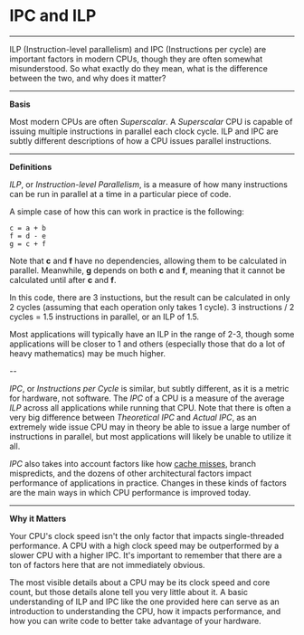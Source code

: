 # IPC and ILP

---

ILP (Instruction-level parallelism) and IPC (Instructions per cycle) are important factors in modern CPUs, though they are often somewhat misunderstood. So what exactly do they mean, what is the difference between the two, and why does it matter?

---

**Basis**

Most modern CPUs are often *Superscalar*. A *Superscalar* CPU is capable of issuing multiple instructions in parallel each clock cycle. ILP and IPC are subtly different descriptions of how a CPU issues parallel instructions.

---

**Definitions**

*ILP*, or *Instruction-level Parallelism*, is a measure of how many instructions can be run in parallel at a time in a particular piece of code.

A simple case of how this can work in practice is the following:

```
c = a + b
f = d - e
g = c + f
```

Note that **c** and **f** have no dependencies, allowing them to be calculated in parallel. Meanwhile, **g** depends on both **c** and **f**, meaning that it cannot be calculated until after **c** and **f**.

In this code, there are 3 instuctions, but the result can be calculated in only 2 cycles (assuming that each operation only takes 1 cycle). 3 instructions / 2 cycles = 1.5 instructions in parallel, or an ILP of 1.5.

Most applications will typically have an ILP in the range of 2-3, though some applications will be closer to 1 and others (especially those that do a lot of heavy mathematics) may be much higher.

--

*IPC*, or *Instructions per Cycle* is similar, but subtly different, as it is a metric for hardware, not software. The *IPC* of a CPU is a measure of the average *ILP* across all applications while running that CPU. Note that there is often a very big difference between *Theoretical IPC* and *Actual IPC*, as an extremely wide issue CPU may in theory be able to issue a large number of instructions in parallel, but most applications will likely be unable to utilize it all.

*IPC* also takes into account factors like how [cache misses](../Memory/caches.md), branch mispredicts, and the dozens of other architectural factors impact performance of applications in practice. Changes in these kinds of factors are the main ways in which CPU performance is improved today.

---

**Why it Matters**

Your CPU's clock speed isn't the only factor that impacts single-threaded performance. A CPU with a high clock speed may be outperformed by a slower CPU with a higher IPC. It's important to remember that there are a ton of factors here that are not immediately obvious.

The most visible details about a CPU may be its clock speed and core count, but those details alone tell you very little about it. A basic understanding of ILP and IPC like the one provided here can serve as an introduction to understanding the CPU, how it impacts performance, and how you can write code to better take advantage of your hardware.
